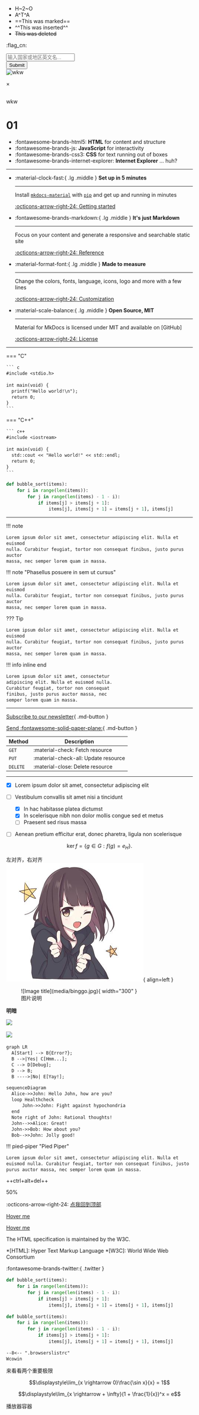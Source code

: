 - H~2~O
- A^T^A
- ==This was marked==
- ^^This was inserted^^
- ~~This was deleted~~

:flag_cn:

<!-- 关闭自带的自动补全功能 -->
<form autocomplete="off" action="/action_page.php">
  <div class="autocomplete" style="width:300px;">
    <input id="myInput" type="text" name="myCountry" placeholder="输入国家或地区英文名...">
  </div>
  <input type="submit">
</form>

<!-- 触发弹窗 - 图片改为你的图片地址 -->
<img id="myImg" src="https://c.runoob.com/wp-content/uploads/2017/01/btotbhpudiagtmvlkyrs.jpg" alt="wkw" width="300" height="200">
 
<!-- 弹窗 -->
<div id="myModal" class="modal">
 
  <!-- 关闭按钮 -->
  <span class="close" onclick="document.getElementById(&#039;myModal&#039;).style.display=&#039;none&#039;">&times;</span>
 
  <!-- 弹窗内容 -->
  <img class="modal-content" id="img01">
 
  <!-- 文本描述 -->
  <div id="caption">wkw</div>
</div>

</p><h1 id="01" name="01"><strong>01</strong></h1><p>

<div class="grid cards" markdown>

- :fontawesome-brands-html5: __HTML__ for content and structure
- :fontawesome-brands-js: __JavaScript__ for interactivity
- :fontawesome-brands-css3: __CSS__ for text running out of boxes
- :fontawesome-brands-internet-explorer: __Internet Explorer__ ... huh?

</div>



***
<div class="grid cards" markdown>

-   :material-clock-fast:{ .lg .middle } __Set up in 5 minutes__

    ---

    Install [`mkdocs-material`](#) with [`pip`](#) and get up
    and running in minutes

    [:octicons-arrow-right-24: Getting started](#)

-   :fontawesome-brands-markdown:{ .lg .middle } __It's just Markdown__

    ---

    Focus on your content and generate a responsive and searchable static site

    [:octicons-arrow-right-24: Reference](#)

-   :material-format-font:{ .lg .middle } __Made to measure__

    ---

    Change the colors, fonts, language, icons, logo and more with a few lines

    [:octicons-arrow-right-24: Customization](#)

-   :material-scale-balance:{ .lg .middle } __Open Source, MIT__

    ---

    Material for MkDocs is licensed under MIT and available on [GitHub]

    [:octicons-arrow-right-24: License](#)

</div>

***

=== "C"

    ``` c
    #include <stdio.h>

    int main(void) {
      printf("Hello world!\n");
      return 0;
    }
    ```

=== "C++"

    ``` c++
    #include <iostream>

    int main(void) {
      std::cout << "Hello world!" << std::endl;
      return 0;
    }
    ```

``` py hl_lines="2 3"
def bubble_sort(items):
    for i in range(len(items)):
        for j in range(len(items) - 1 - i):
            if items[j] > items[j + 1]:
                items[j], items[j + 1] = items[j + 1], items[j]
```

***
!!! note

    Lorem ipsum dolor sit amet, consectetur adipiscing elit. Nulla et euismod
    nulla. Curabitur feugiat, tortor non consequat finibus, justo purus auctor
    massa, nec semper lorem quam in massa.

!!! note "Phasellus posuere in sem ut cursus"

    Lorem ipsum dolor sit amet, consectetur adipiscing elit. Nulla et euismod
    nulla. Curabitur feugiat, tortor non consequat finibus, justo purus auctor
    massa, nec semper lorem quam in massa.

??? Tip

    Lorem ipsum dolor sit amet, consectetur adipiscing elit. Nulla et euismod
    nulla. Curabitur feugiat, tortor non consequat finibus, justo purus auctor
    massa, nec semper lorem quam in massa.

!!! info inline end

    Lorem ipsum dolor sit amet, consectetur
    adipiscing elit. Nulla et euismod nulla.
    Curabitur feugiat, tortor non consequat
    finibus, justo purus auctor massa, nec
    semper lorem quam in massa.




***
[Subscribe to our newsletter](#){ .md-button }

[Send :fontawesome-solid-paper-plane:](mailto:<1135801806@qq.com>){ .md-button }

| Method      | Description                          |
| ----------- | ------------------------------------ |
| `GET`       | :material-check:     Fetch resource  |
| `PUT`       | :material-check-all: Update resource |
| `DELETE`    | :material-close:     Delete resource |

***

- [x] Lorem ipsum dolor sit amet, consectetur adipiscing elit
- [ ] Vestibulum convallis sit amet nisi a tincidunt
    * [x] In hac habitasse platea dictumst
    * [x] In scelerisque nibh non dolor mollis congue sed et metus
    * [ ] Praesent sed risus massa
- [ ] Aenean pretium efficitur erat, donec pharetra, ligula non scelerisque


$$
\operatorname{ker} f=\{g\in G:f(g)=e_{H}\}{\mbox{.}}
$$

<!-- ![Madeira, Portugal](media/binggo.jpg){ data-title="Madeira, Portugal." data-description="Madeira, an autonomous region of Portugal, is an archipelago comprising 4 islands off the northwest coast of Africa. - Google" } -->

左对齐，右对齐  
![Image title](media/binggo.jpg){ align=left }
<!-- ![Image title](media/binggo.jpg){ align=right } -->


<figure markdown>
  ![Image title](media/binggo.jpg){ width="300" }
  <figcaption>图片说明</figcaption>
</figure>

**明暗**

![](https://user-assets.sxlcdn.com/images/951476/Ftmzj__CFg8LDIkzyQsF3OLKWeRX.png?imageMogr2/strip/auto-orient/thumbnail/1920x9000%3E/quality/90!/format/png#only-light)

![](https://user-assets.sxlcdn.com/images/951476/FsX9lVAmvPiFVnoBgz7l6AQq5i10.png?imageMogr2/strip/auto-orient/thumbnail/1920x9000%3E/quality/90!/format/png#only-dark)

``` mermaid
graph LR
  A[Start] --> B{Error?};
  B -->|Yes| C[Hmm...];
  C --> D[Debug];
  D --> B;
  B ---->|No| E[Yay!];
```

``` mermaid
sequenceDiagram
  Alice->>John: Hello John, how are you?
  loop Healthcheck
      John->>John: Fight against hypochondria
  end
  Note right of John: Rational thoughts!
  John-->>Alice: Great!
  John->>Bob: How about you?
  Bob-->>John: Jolly good!
```


!!! pied-piper "Pied Piper"

    Lorem ipsum dolor sit amet, consectetur adipiscing elit. Nulla et
    euismod nulla. Curabitur feugiat, tortor non consequat finibus, justo
    purus auctor massa, nec semper lorem quam in massa.

++ctrl+alt+del++  


<div class="progress progress-60plus">
    <div class="progress-bar" style="width:50.00%">
        <p class="progress-label">50%</p>
    </div>
</div>

:octicons-arrow-right-24: [点我回到顶部](#) 

[Hover me][example]

  [example]: https://example.com "I'm a tooltip!"


[Hover me](https://example.com "I'm a tooltip!")

The HTML specification is maintained by the W3C.

*[HTML]: Hyper Text Markup Language
*[W3C]: World Wide Web Consortium



:fontawesome-brands-twitter:{ .twitter }

<script src="https://cdn.jsdelivr.net/gh/dixonandmoe/rellax@master/rellax.min.js"></script>

``` py hl_lines="2 3"
def bubble_sort(items):
    for i in range(len(items)):
        for j in range(len(items) - 1 - i):
            if items[j] > items[j + 1]:
                items[j], items[j + 1] = items[j + 1], items[j]
```
``` py linenums="1"
def bubble_sort(items):
    for i in range(len(items)):
        for j in range(len(items) - 1 - i):
            if items[j] > items[j + 1]:
                items[j], items[j + 1] = items[j + 1], items[j]
```
``` title=".browserslistrc"
--8<-- ".browserslistrc"
Wcowin
```






来看看两个重要极限  

$$\displaystyle\lim_{x \rightarrow 0}\frac{\sin x}{x} = 1$$

$$\displaystyle\lim_{x \rightarrow + \infty}(1 + \frac{1}{x})^x = e$$



<link type="text/css" rel="stylesheet" href="/ckplayer/css/ckplayer.css" />
<script type="text/javascript" src="/ckplayer/js/ckplayer.js" charset="UTF-8"></script>
<div class="video" style="width: 640px;height: 500px;">播放器容器</div>
<script type="text/javascript">
    //定义一个变量：videoObject，用来做为视频初始化配置
    var videoObject = {
        container: '.video', //“#”代表容器的ID，“.”或“”代表容器的class
        smallWindows:null,//是否启用小窗口模式
        poster: 'https://cdn.cnbj1.fds.api.mi-img.com/mi-mall/c6f46fb63c119d83d2b4b38505fffbcd.jpg?w=1226&h=450',//封面图片地址
        webFull:true,//是否启用页面全屏按钮，默认不启用
        video: 'https://cdn.cnbj1.fds.api.mi-img.com/staticsfile/pc/about/struggle.mp4'//视频地址
    };
    var player = new ckplayer(videoObject);//初始化播放器
</script>  

***  


![img](https://cn.mcecy.com/image/20230615/749725b48e5972165d0bce10b364695e.png)



<div id="grad1"></div>

<button class="buttoncss">按钮</button>
 <button class="buttonxuan buttonxuan1">Green</button>

 <div class="hide">我是会隐藏的元素。</div>  
 
***  

 <div class="grid-container">
  <div class="item1">头部</div>
  <div class="item2">菜单</div>
  <div class="item3">主要内容区域</div>  
  <div class="item4">右侧</div>
  <div class="item5">底部</div>
</div>


<p>
这是一个电子邮件链接：
<a href="mailto:wangkewen821@gmail.com?Subject=Hello%20Wcowin" target="_top">
发送邮件</a>
</p>

<table border="1">
<tr>
  <td>100</td>
  <td>200</td>
  <td>300</td>
</tr>
<tr>
  <td>400</td>
  <td>500</td>
  <td>600</td>
</tr>
</table>
  
<ol>
<li>Coffee</li>
<li>Milk</li>
</ol>

<table border="1" width="100%">
    <tbody><tr>
      <td align="center" style="color:#ffffff" bgcolor="#000000">000000</td>
      <td align="center" style="color:#ffffff" bgcolor="#000033">000033</td>
      <td align="center" style="color:#ffffff" bgcolor="#000066">000066</td>
      <td align="center" style="color:#ffffff" bgcolor="#000099">000099</td>
      <td align="center" style="color:#ffffff" bgcolor="#0000cc">0000CC</td>
      <td align="center" style="color:#ffffff" bgcolor="#0000ff">0000FF</td>
    </tr>
    <tr>
      <td align="center" style="color:#ffffff" bgcolor="#003300">003300</td>
      <td align="center" style="color:#ffffff" bgcolor="#003333">003333</td>
      <td align="center" style="color:#ffffff" bgcolor="#003366">003366</td>
      <td align="center" style="color:#ffffff" bgcolor="#003399">003399</td>
      <td align="center" style="color:#ffffff" bgcolor="#0033cc">0033CC</td>
      <td align="center" style="color:#ffffff" bgcolor="#0033ff">0033FF</td>
    </tr>
    <tr>
      <td align="center" style="color:#ffffff" bgcolor="#006600">006600</td>
      <td align="center" style="color:#ffffff" bgcolor="#006633">006633</td>
      <td align="center" style="color:#ffffff" bgcolor="#006666">006666</td>
      <td align="center" style="color:#ffffff" bgcolor="#006699">006699</td>
      <td align="center" style="color:#ffffff" bgcolor="#0066cc">0066CC</td>
      <td align="center" style="color:#ffffff" bgcolor="#0066ff">0066FF</td>
    </tr>
    <tr>
      <td align="center" bgcolor="#009900">009900</td>
      <td align="center" bgcolor="#009933">009933</td>
      <td align="center" bgcolor="#009966">009966</td>
      <td align="center" bgcolor="#009999">009999</td>
      <td align="center" bgcolor="#0099cc">0099CC</td>
      <td align="center" bgcolor="#0099ff">0099FF</td>
    </tr>
    <tr>
      <td align="center" bgcolor="#00cc00">00CC00</td>
      <td align="center" bgcolor="#00cc33">00CC33</td>
      <td align="center" bgcolor="#00cc66">00CC66</td>
      <td align="center" bgcolor="#00cc99">00CC99</td>
      <td align="center" bgcolor="#00cccc">00CCCC</td>
      <td align="center" bgcolor="#00ccff">00CCFF</td>
    </tr>
    <tr>
      <td align="center" bgcolor="#00ff00">00FF00</td>
      <td align="center" bgcolor="#00ff33">00FF33</td>
      <td align="center" bgcolor="#00ff66">00FF66</td>
      <td align="center" bgcolor="#00ff99">00FF99</td>
      <td align="center" bgcolor="#00ffcc">00FFCC</td>
      <td align="center" bgcolor="#00ffff">00FFFF</td>
    </tr>
    <tr>
      <td align="center" style="color:#ffffff" bgcolor="#330000">330000</td>
      <td align="center" style="color:#ffffff" bgcolor="#330033">330033</td>
      <td align="center" style="color:#ffffff" bgcolor="#330066">330066</td>
      <td align="center" style="color:#ffffff" bgcolor="#330099">330099</td>
      <td align="center" style="color:#ffffff" bgcolor="#3300cc">3300CC</td>
      <td align="center" style="color:#ffffff" bgcolor="#3300ff">3300FF</td>
    </tr>
    <tr>
      <td align="center" style="color:#ffffff" bgcolor="#333300">333300</td>
      <td align="center" style="color:#ffffff" bgcolor="#333333">333333</td>
      <td align="center" style="color:#ffffff" bgcolor="#333366">333366</td>
      <td align="center" style="color:#ffffff" bgcolor="#333399">333399</td>
      <td align="center" style="color:#ffffff" bgcolor="#3333cc">3333CC</td>
      <td align="center" style="color:#ffffff" bgcolor="#3333ff">3333FF</td>
    </tr>
    <tr>
      <td align="center" style="color:#ffffff" bgcolor="#336600">336600</td>
      <td align="center" style="color:#ffffff" bgcolor="#336633">336633</td>
      <td align="center" style="color:#ffffff" bgcolor="#336666">336666</td>
      <td align="center" style="color:#ffffff" bgcolor="#336699">336699</td>
      <td align="center" style="color:#ffffff" bgcolor="#3366cc">3366CC</td>
      <td align="center" style="color:#ffffff" bgcolor="#3366ff">3366FF</td>
    </tr>
    <tr>
      <td align="center" bgcolor="#339900">339900</td>
      <td align="center" bgcolor="#339933">339933</td>
      <td align="center" bgcolor="#339966">339966</td>
      <td align="center" bgcolor="#339999">339999</td>
      <td align="center" bgcolor="#3399cc">3399CC</td>
      <td align="center" bgcolor="#3399ff">3399FF</td>
    </tr>
    <tr>
      <td align="center" bgcolor="#33cc00">33CC00</td>
      <td align="center" bgcolor="#33cc33">33CC33</td>
      <td align="center" bgcolor="#33cc66">33CC66</td>
      <td align="center" bgcolor="#33cc99">33CC99</td>
      <td align="center" bgcolor="#33cccc">33CCCC</td>
      <td align="center" bgcolor="#33ccff">33CCFF</td>
    </tr>
    <tr>
      <td align="center" bgcolor="#33ff00">33FF00</td>
      <td align="center" bgcolor="#33ff33">33FF33</td>
      <td align="center" bgcolor="#33ff66">33FF66</td>
      <td align="center" bgcolor="#33ff99">33FF99</td>
      <td align="center" bgcolor="#33ffcc">33FFCC</td>
      <td align="center" bgcolor="#33ffff">33FFFF</td>
    </tr>
    <tr>
      <td align="center" style="color:#ffffff" bgcolor="#660000">660000</td>
      <td align="center" style="color:#ffffff" bgcolor="#660033">660033</td>
      <td align="center" style="color:#ffffff" bgcolor="#660066">660066</td>
      <td align="center" style="color:#ffffff" bgcolor="#660099">660099</td>
      <td align="center" style="color:#ffffff" bgcolor="#6600cc">6600CC</td>
      <td align="center" style="color:#ffffff" bgcolor="#6600ff">6600FF</td>
    </tr>
    <tr>
      <td align="center" style="color:#ffffff" bgcolor="#663300">663300</td>
      <td align="center" style="color:#ffffff" bgcolor="#663333">663333</td>
      <td align="center" style="color:#ffffff" bgcolor="#663366">663366</td>
      <td align="center" style="color:#ffffff" bgcolor="#663399">663399</td>
      <td align="center" style="color:#ffffff" bgcolor="#6633cc">6633CC</td>
      <td align="center" style="color:#ffffff" bgcolor="#6633ff">6633FF</td>
    </tr>
    <tr>
      <td align="center" style="color:#ffffff" bgcolor="#666600">666600</td>
      <td align="center" style="color:#ffffff" bgcolor="#666633">666633</td>
      <td align="center" style="color:#ffffff" bgcolor="#666666">666666</td>
      <td align="center" style="color:#ffffff" bgcolor="#666699">666699</td>
      <td align="center" style="color:#ffffff" bgcolor="#6666cc">6666CC</td>
      <td align="center" style="color:#ffffff" bgcolor="#6666ff">6666FF</td>
    </tr>
    <tr>
      <td align="center" bgcolor="#669900">669900</td>
      <td align="center" bgcolor="#669933">669933</td>
      <td align="center" bgcolor="#669966">669966</td>
      <td align="center" bgcolor="#669999">669999</td>
      <td align="center" bgcolor="#6699cc">6699CC</td>
      <td align="center" bgcolor="#6699ff">6699FF</td>
    </tr>
    <tr>
      <td align="center" bgcolor="#66cc00">66CC00</td>
      <td align="center" bgcolor="#66cc33">66CC33</td>
      <td align="center" bgcolor="#66cc66">66CC66</td>
      <td align="center" bgcolor="#66cc99">66CC99</td>
      <td align="center" bgcolor="#66cccc">66CCCC</td>
      <td align="center" bgcolor="#66ccff">66CCFF</td>
    </tr>
    <tr>
      <td align="center" bgcolor="#66ff00">66FF00</td>
      <td align="center" bgcolor="#66ff33">66FF33</td>
      <td align="center" bgcolor="#66ff66">66FF66</td>
      <td align="center" bgcolor="#66ff99">66FF99</td>
      <td align="center" bgcolor="#66ffcc">66FFCC</td>
      <td align="center" bgcolor="#66ffff">66FFFF</td>
    </tr>
    <tr>
      <td align="center" style="color:#ffffff" bgcolor="#990000">990000</td>
      <td align="center" style="color:#ffffff" bgcolor="#990033">990033</td>
      <td align="center" style="color:#ffffff" bgcolor="#990066">990066</td>
      <td align="center" style="color:#ffffff" bgcolor="#990099">990099</td>
      <td align="center" style="color:#ffffff" bgcolor="#9900cc">9900CC</td>
      <td align="center" style="color:#ffffff" bgcolor="#9900ff">9900FF</td>
    </tr>
    <tr>
      <td align="center" style="color:#ffffff" bgcolor="#993300">993300</td>
      <td align="center" style="color:#ffffff" bgcolor="#993333">993333</td>
      <td align="center" style="color:#ffffff" bgcolor="#993366">993366</td>
      <td align="center" style="color:#ffffff" bgcolor="#993399">993399</td>
      <td align="center" style="color:#ffffff" bgcolor="#9933cc">9933CC</td>
      <td align="center" style="color:#ffffff" bgcolor="#9933ff">9933FF</td>
    </tr>
    <tr>
      <td align="center" style="color:#ffffff" bgcolor="#996600">996600</td>
      <td align="center" style="color:#ffffff" bgcolor="#996633">996633</td>
      <td align="center" style="color:#ffffff" bgcolor="#996666">996666</td>
      <td align="center" style="color:#ffffff" bgcolor="#996699">996699</td>
      <td align="center" style="color:#ffffff" bgcolor="#9966cc">9966CC</td>
      <td align="center" style="color:#ffffff" bgcolor="#9966ff">9966FF</td>
    </tr>
    <tr>
      <td align="center" bgcolor="#999900">999900</td>
      <td align="center" bgcolor="#999933">999933</td>
      <td align="center" bgcolor="#999966">999966</td>
      <td align="center" bgcolor="#999999">999999</td>
      <td align="center" bgcolor="#9999cc">9999CC</td>
      <td align="center" bgcolor="#9999ff">9999FF</td>
    </tr>
    <tr>
      <td align="center" bgcolor="#99cc00">99CC00</td>
      <td align="center" bgcolor="#99cc33">99CC33</td>
      <td align="center" bgcolor="#99cc66">99CC66</td>
      <td align="center" bgcolor="#99cc99">99CC99</td>
      <td align="center" bgcolor="#99cccc">99CCCC</td>
      <td align="center" bgcolor="#99ccff">99CCFF</td>
    </tr>
    <tr>
      <td align="center" bgcolor="#99ff00">99FF00</td>
      <td align="center" bgcolor="#99ff33">99FF33</td>
      <td align="center" bgcolor="#99ff66">99FF66</td>
      <td align="center" bgcolor="#99ff99">99FF99</td>
      <td align="center" bgcolor="#99ffcc">99FFCC</td>
      <td align="center" bgcolor="#99ffff">99FFFF</td>
    </tr>
    <tr>
      <td align="center" style="color:#ffffff" bgcolor="#cc0000">CC0000</td>
      <td align="center" style="color:#ffffff" bgcolor="#cc0033">CC0033</td>
      <td align="center" style="color:#ffffff" bgcolor="#cc0066">CC0066</td>
      <td align="center" style="color:#ffffff" bgcolor="#cc0099">CC0099</td>
      <td align="center" style="color:#ffffff" bgcolor="#cc00cc">CC00CC</td>
      <td align="center" style="color:#ffffff" bgcolor="#cc00ff">CC00FF</td>
    </tr>
    <tr>
      <td align="center" style="color:#ffffff" bgcolor="#cc3300">CC3300</td>
      <td align="center" style="color:#ffffff" bgcolor="#cc3333">CC3333</td>
      <td align="center" style="color:#ffffff" bgcolor="#cc3366">CC3366</td>
      <td align="center" style="color:#ffffff" bgcolor="#cc3399">CC3399</td>
      <td align="center" style="color:#ffffff" bgcolor="#cc33cc">CC33CC</td>
      <td align="center" style="color:#ffffff" bgcolor="#cc33ff">CC33FF</td>
    </tr>
    <tr>
      <td align="center" style="color:#ffffff" bgcolor="#cc6600">CC6600</td>
      <td align="center" style="color:#ffffff" bgcolor="#cc6633">CC6633</td>
      <td align="center" style="color:#ffffff" bgcolor="#cc6666">CC6666</td>
      <td align="center" style="color:#ffffff" bgcolor="#cc6699">CC6699</td>
      <td align="center" style="color:#ffffff" bgcolor="#cc66cc">CC66CC</td>
      <td align="center" style="color:#ffffff" bgcolor="#cc66ff">CC66FF</td>
    </tr>
    <tr>
      <td align="center" bgcolor="#cc9900">CC9900</td>
      <td align="center" bgcolor="#cc9933">CC9933</td>
      <td align="center" bgcolor="#cc9966">CC9966</td>
      <td align="center" bgcolor="#cc9999">CC9999</td>
      <td align="center" bgcolor="#cc99cc">CC99CC</td>
      <td align="center" bgcolor="#cc99ff">CC99FF</td>
    </tr>
    <tr>
      <td align="center" bgcolor="#cccc00">CCCC00</td>
      <td align="center" bgcolor="#cccc33">CCCC33</td>
      <td align="center" bgcolor="#cccc66">CCCC66</td>
      <td align="center" bgcolor="#cccc99">CCCC99</td>
      <td align="center" bgcolor="#cccccc">CCCCCC</td>
      <td align="center" bgcolor="#ccccff">CCCCFF</td>
    </tr>
    <tr>
      <td align="center" bgcolor="#ccff00">CCFF00</td>
      <td align="center" bgcolor="#ccff33">CCFF33</td>
      <td align="center" bgcolor="#ccff66">CCFF66</td>
      <td align="center" bgcolor="#ccff99">CCFF99</td>
      <td align="center" bgcolor="#ccffcc">CCFFCC</td>
      <td align="center" bgcolor="#ccffff">CCFFFF</td>
    </tr>
    <tr>
      <td align="center" style="color:#ffffff" bgcolor="#ff0000">FF0000</td>
      <td align="center" style="color:#ffffff" bgcolor="#ff0033">FF0033</td>
      <td align="center" style="color:#ffffff" bgcolor="#ff0066">FF0066</td>
      <td align="center" style="color:#ffffff" bgcolor="#ff0099">FF0099</td>
      <td align="center" style="color:#ffffff" bgcolor="#ff00cc">FF00CC</td>
      <td align="center" style="color:#ffffff" bgcolor="#ff00ff">FF00FF</td>
    </tr>
    <tr>
      <td align="center" style="color:#ffffff" bgcolor="#ff3300">FF3300</td>
      <td align="center" style="color:#ffffff" bgcolor="#ff3333">FF3333</td>
      <td align="center" style="color:#ffffff" bgcolor="#ff3366">FF3366</td>
      <td align="center" style="color:#ffffff" bgcolor="#ff3399">FF3399</td>
      <td align="center" style="color:#ffffff" bgcolor="#ff33cc">FF33CC</td>
      <td align="center" style="color:#ffffff" bgcolor="#ff33ff">FF33FF</td>
    </tr>
    <tr>
      <td align="center" style="color:#ffffff" bgcolor="#ff6600">FF6600</td>
      <td align="center" style="color:#ffffff" bgcolor="#ff6633">FF6633</td>
      <td align="center" style="color:#ffffff" bgcolor="#ff6666">FF6666</td>
      <td align="center" style="color:#ffffff" bgcolor="#ff6699">FF6699</td>
      <td align="center" style="color:#ffffff" bgcolor="#ff66cc">FF66CC</td>
      <td align="center" style="color:#ffffff" bgcolor="#ff66ff">FF66FF</td>
    </tr>
    <tr>
      <td align="center" bgcolor="#ff9900">FF9900</td>
      <td align="center" bgcolor="#ff9933">FF9933</td>
      <td align="center" bgcolor="#ff9966">FF9966</td>
      <td align="center" bgcolor="#ff9999">FF9999</td>
      <td align="center" bgcolor="#ff99cc">FF99CC</td>
      <td align="center" bgcolor="#ff99ff">FF99FF</td>
    </tr>
    <tr>
      <td align="center" bgcolor="#ffcc00">FFCC00</td>
      <td align="center" bgcolor="#ffcc33">FFCC33</td>
      <td align="center" bgcolor="#ffcc66">FFCC66</td>
      <td align="center" bgcolor="#ffcc99">FFCC99</td>
      <td align="center" bgcolor="#ffcccc">FFCCCC</td>
      <td align="center" bgcolor="#ffccff">FFCCFF</td>
    </tr>
    <tr>
      <td align="center" bgcolor="#ffff00">FFFF00</td>
      <td align="center" bgcolor="#ffff33">FFFF33</td>
      <td align="center" bgcolor="#ffff66">FFFF66</td>
      <td align="center" bgcolor="#ffff99">FFFF99</td>
      <td align="center" bgcolor="#ffffcc">FFFFCC</td>
      <td align="center" bgcolor="#ffffff">FFFFFF</td>
    </tr>
</tbody></table>

<!-- <p id="demo">这是一个段落</p>
<button  onclick="displayDate()">显示日期</button> -->
<iframe width="100%" height="300" src="https://c.runoob.com/iframe/5381" allowfullscreen="allowfullscreen" frameborder="0"></iframe>

<h2>提示信息</h2>
<p>点击 "x" 关闭提示框。</p>
<div class="alert">
  <span class="closebtn">&times;</span>  
  <strong>危险!</strong> 危险操作提示。
</div>

<div class="alert success">
  <span class="closebtn">&times;</span>  
  <strong>成功!</strong> 操作成功提示。
</div>

<div class="alert info">
  <span class="closebtn">&times;</span>  
  <strong>提示!</strong> 提示信息修改等。
</div>

<div class="alert warning">
  <span class="closebtn">&times;</span>  
  <strong>警告!</strong> 提示当前操作要注意。
</div>








<div class="social-share"></div>

<!--  css & js -->
<link rel="stylesheet" href="https://cdnjs.cloudflare.com/ajax/libs/social-share.js/1.0.16/css/share.min.css">
<script src="https://cdnjs.cloudflare.com/ajax/libs/social-share.js/1.0.16/js/social-share.min.js"></script>

